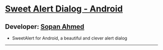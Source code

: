 # [ Sweet Alert Dialog - Android][published url]
## Developer: [Sopan Ahmed][instructor url]

 * SweetAlert for Android, a beautiful and clever alert dialog
------

[published url]: https://github.com/gitproject09/sweetAlertDialogAndroid
[instructor url]: https://github.com/gitproject09